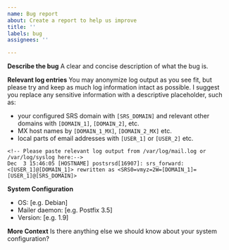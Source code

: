 ```yaml
---
name: Bug report
about: Create a report to help us improve
title: ''
labels: bug
assignees: ''

---
```


<!-- IMPORTANT NOTICE
Please do not file a bug report if you merely have issues with configuring PostSRSd correctly. You are welcome to join our Discussions and seek help there instead. -->

**Describe the bug**
A clear and concise description of what the bug is.

**Relevant log entries**
You may anonymize log output as you see fit, but please try and keep as much log information intact as possible. I suggest you replace any sensitive information with a descriptive placeholder, such as:
 - your configured SRS domain with `[SRS_DOMAIN]` and  relevant other domains with `[DOMAIN_1]`, `[DOMAIN_2]`, etc.
 - MX host names by `[DOMAIN_1_MX]`, `[DOMAIN_2_MX]` etc.
 - local parts of email addresses with `[USER_1]` or  `[USER_2]` etc.

```
<!-- Please paste relevant log output from /var/log/mail.log or /var/log/syslog here:-->
Dec  3 15:46:05 [HOSTNAME] postsrsd[16907]: srs_forward: <[USER_1]@[DOMAIN_1]> rewritten as <SRS0=vmyz=2W=[DOMAIN_1]=[USER_1]@[SRS_DOMAIN]>
```

**System Configuration**
 - OS: [e.g. Debian]
 - Mailer daemon: [e.g. Postfix 3.5]
 - Version: [e.g. 1.9]

**More Context**
Is there anything else we should know about your system configuration?
